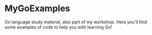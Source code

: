# MyGoExamples

Go language study material, also part of my workshop.
Here you'll find some examples of code to help you with learning Go!
